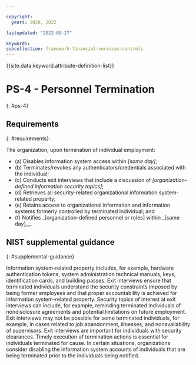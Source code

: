 ```yaml
---

copyright:
  years: 2020, 2022

lastupdated: "2022-09-27"

keywords: 
subcollection: framework-financial-services-controls
---
```


{{site.data.keyword.attribute-definition-list}}

         
# PS-4 - Personnel Termination
{: #ps-4}

## Requirements
{: #requirements}

The organization, upon termination of individual employment:

- (a) Disables information system access within _[same day]_;
- (b) Terminates/revokes any authenticators/credentials associated with the individual;
- (c) Conducts exit interviews that include a discussion of _[organization-defined information security topics]_;
- (d) Retrieves all security-related organizational information system-related property;
- (e) Retains access to organizational information and information systems formerly controlled by terminated individual; and
- (f) Notifies _[organization-defined personnel or roles] within _[same day]__.

## NIST supplemental guidance
{: #supplemental-guidance}

Information system-related property includes, for example, hardware authentication tokens, system administration technical manuals, keys, identification cards, and building passes. Exit interviews ensure that terminated individuals understand the security constraints imposed by being former employees and that proper accountability is achieved for information system-related property. Security topics of interest at exit interviews can include, for example, reminding terminated individuals of nondisclosure agreements and potential limitations on future employment. Exit interviews may not be possible for some terminated individuals, for example, in cases related to job abandonment, illnesses, and nonavailability of supervisors. Exit interviews are important for individuals with security clearances. Timely execution of termination actions is essential for individuals terminated for cause. In certain situations, organizations consider disabling the information system accounts of individuals that are being terminated prior to the individuals being notified.



